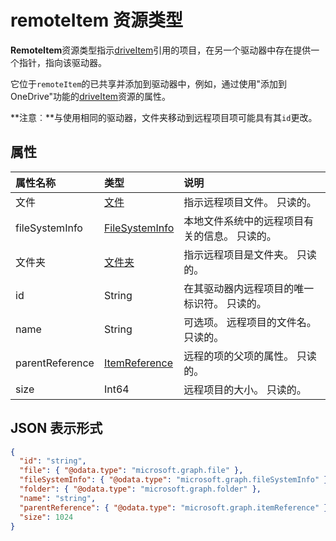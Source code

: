 # <a name="remoteitem-resource-type"></a>remoteItem 资源类型

**RemoteItem**资源类型指示[driveItem](driveitem.md)引用的项目，在另一个驱动器中存在提供一个指针，指向该驱动器。

它位于`remoteItem`的已共享并添加到驱动器中，例如，通过使用"添加到 OneDrive"功能的[driveItem](driveitem.md)资源的属性。

**注意︰**与使用相同的驱动器，文件夹移动到远程项目项可能具有其`id`更改。


## <a name="properties"></a>属性

| 属性名称   | 类型                                           | 说明                                                              |
|:----------------|:-----------------------------------------------|:-------------------------------------------------------------------------|
| 文件            | [文件](file.md)                          | 指示远程项目文件。 只读的。                     |
| fileSystemInfo  | [FileSystemInfo](filesysteminfo.md)      | 本地文件系统中的远程项目有关的信息。 只读的。 |
| 文件夹          | [文件夹](folder.md)                      | 指示远程项目是文件夹。 只读的。                   |
| id              | String                                         | 在其驱动器内远程项目的唯一标识符。 只读的。           |
| name            | String                                         | 可选项。 远程项目的文件名。 只读的。                        |
| parentReference | [ItemReference](itemreference.md) | 远程的项的父项的属性。 只读的。                  |
| size            | Int64                                          | 远程项目的大小。 只读的。                                      |


## <a name="json-representation"></a>JSON 表示形式

<!-- { "blockType": "resource", "@odata.type": "microsoft.graph.remoteItem", optionalProperties: ["name", "fileSystemInfo", "file", "folder"] } -->
```json
{
  "id": "string",
  "file": { "@odata.type": "microsoft.graph.file" },
  "fileSystemInfo": { "@odata.type": "microsoft.graph.fileSystemInfo" },
  "folder": { "@odata.type": "microsoft.graph.folder" },
  "name": "string",
  "parentReference": { "@odata.type": "microsoft.graph.itemReference" },
  "size": 1024
}
```
<!-- {
  "type": "#page.annotation",
  "description": "remoteItem resource type provides a link to an item in another drive.",
  "keywords": "remoteitem symlink remote drive shared with me add to onedrive",
  "section": "documentation"
} -->
